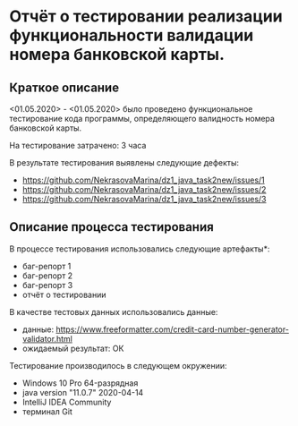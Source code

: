 # Отчёт о тестировании реализации функциональности валидации номера банковской карты.

## Краткое описание

<01.05.2020> - <01.05.2020> было проведено функциональное тестирование кода программы, определяющего валидность номера банковской карты.

На тестирование затрачено: 3 часа

В результате тестирования выявлены следующие дефекты:
*  https://github.com/NekrasovaMarina/dz1_java_task2new/issues/1
*  https://github.com/NekrasovaMarina/dz1_java_task2new/issues/2
*  https://github.com/NekrasovaMarina/dz1_java_task2new/issues/3

## Описание процесса тестирования

В процессе тестирования использовались следующие артефакты*:
* баг-репорт 1
* баг-репорт 2
* баг-репорт 3
* отчёт о тестировании

В качестве тестовых данных использовались данные:
* данные: https://www.freeformatter.com/credit-card-number-generator-validator.html
* ожидаемый результат: 
 ОК

Тестирование производилось в следующем окружении:
* Windows 10 Pro 64-разрядная
* java version "11.0.7" 2020-04-14
* IntelliJ IDEA Community
* терминал Git
